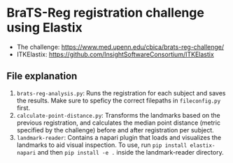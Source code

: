 # BraTS-Reg registration challenge using Elastix

* The challenge: https://www.med.upenn.edu/cbica/brats-reg-challenge/
* ITKElastix: https://github.com/InsightSoftwareConsortium/ITKElastix

## File explanation

1. ``brats-reg-analysis.py``: Runs the registration for each subject and saves the results. Make sure to speficy the correct filepaths in ``fileconfig.py`` first.
2. ``calculate-point-distance.py``: Transforms the landmarks based on the previous registration, and calculates the median point distance (metric specified by the challenge) before and after registration per subject.
3. ``landmark-reader``: Contains a napari plugin that loads and visualizes the landmarks to aid visual inspection. To use, run ``pip install elastix-napari`` and then ``pip install -e .`` inside the landmark-reader directory.


